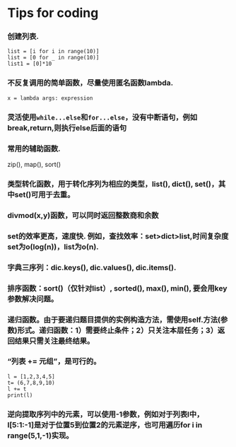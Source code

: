 # Tips for coding

### 创建列表. 
```
list = [i for i in range(10)]
list = [0 for _ in range(10)]
list1 = [0]*10
```

### 不反复调用的简单函数，尽量使用匿名函数lambda. 
```
x = lambda args: expression
```

### 灵活使用`while...else`和`for...else`，没有中断语句，例如break,return,则执行else后面的语句

### 常用的辅助函数. 
zip(), map(), sort()

### 类型转化函数，用于转化序列为相应的类型，list(), dict(), set()，其中set()可用于去重。

### divmod(x,y)函数，可以同时返回整数商和余数

### set的效率更高，速度快. 例如，查找效率：set>dict>list,时间复杂度set为o(log(n))，list为o(n).

### 字典三序列：dic.keys(), dic.values(), dic.items().

### 排序函数：sort()（仅针对list）, sorted(), max(), min(), 要会用key参数解决问题。

### 递归函数。由于要递归题目提供的实例构造方法，需使用self.方法(参数)形式。递归函数：1）需要终止条件；2）只关注本层任务；3）返回结果只需关注最终结果。

### “列表 += 元组”，是可行的。
```
l = [1,2,3,4,5]
t= (6,7,8,9,10)
l += t
print(l)
```
### 逆向提取序列中的元素，可以使用-1参数，例如对于列表l中，l[5:1:-1]是对于位置5到位置2的元素逆序，也可用遍历for i in range(5,1,-1)实现。
